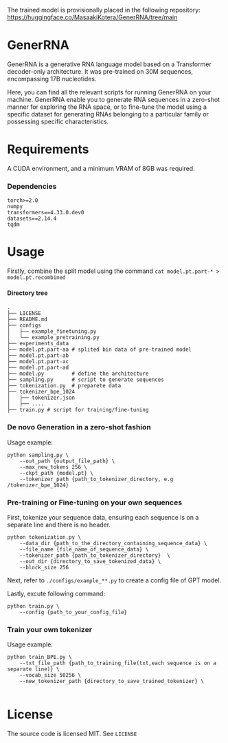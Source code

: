 The trained model is provisionally placed in the following repository:
https://huggingface.co/MasaakiKotera/GenerRNA/tree/main

# GenerRNA
GenerRNA is a generative RNA language model based on a Transformer decoder-only architecture. It was pre-trained on 30M sequences, encompassing 17B nucleotides.

Here, you can find all the relevant scripts for running GenerRNA on your machine. GenerRNA enable you to generate RNA sequences in a zero-shot manner for exploring the RNA space, or to fine-tune the model using a specific dataset for generating RNAs belonging to a particular family or possessing specific characteristics.

# Requirements
A CUDA environment, and a minimum VRAM of 8GB was required.
### Dependencies
```
torch>=2.0
numpy
transformers==4.33.0.dev0
datasets==2.14.4
tqdm
```

# Usage
Firstly, combine the split model using the command `cat model.pt.part-* > model.pt.recombined`
#### Directory tree
```
.
├── LICENSE
├── README.md
├── configs 
│   ├── example_finetuning.py
│   └── example_pretraining.py
├── experiments_data
├── model.pt.part-aa # splited bin data of pre-trained model
├── model.pt.part-ab
├── model.pt.part-ac
├── model.pt.part-ad
├── model.py         # define the architecture
├── sampling.py      # script to generate sequences
├── tokenization.py  # preparete data
├── tokenizer_bpe_1024
│   ├── tokenizer.json
│   ├── ....
├── train.py # script for training/fine-tuning
```

### De novo Generation in a zero-shot fashion
Usage example:
```
python sampling.py \
    --out_path {output_file_path} \
    --max_new_tokens 256 \
    --ckpt_path {model.pt} \
    --tokenizer_path {path_to_tokenizer_directory, e.g /tokenizer_bpe_1024}
```
### Pre-training or Fine-tuning on your own sequences
First, tokenize your sequence data, ensuring each sequence is on a separate line and there is no header.
```
python tokenization.py \
    --data_dir {path_to_the_directory_containing_sequence_data} \
    --file_name {file_name_of_sequence_data} \
    --tokenizer_path {path_to_tokenizer_directory}  \
    --out_dir {directory_to_save_tokenized_data} \
    --block_size 256
```

Next, refer to `./configs/example_**.py` to create a config file of GPT model.

Lastly, excute following command:
```
python train.py \
    --config {path_to_your_config_file}
```

### Train your own tokenizer
Usage example:
```
python train_BPE.py \
    --txt_file_path {path_to_training_file(txt,each sequence is on a separate line)} \
    --vocab_size 50256 \
    --new_tokenizer_path {directory_to_save_trained_tokenizer} \
                
```

# License
The source code is licensed MIT. See `LICENSE`
